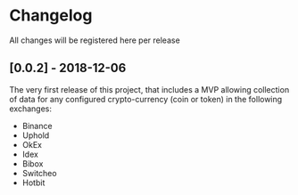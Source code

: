 # Changelog
All changes will be registered here per release 

## [0.0.2] - 2018-12-06
The very first release of this project, that includes a MVP allowing 
collection of data for any configured crypto-currency (coin or token) in 
the following exchanges:

* Binance
* Uphold
* OkEx
* Idex
* Bibox
* Switcheo
* Hotbit

